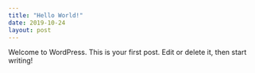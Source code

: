 ```yaml
---
title: "Hello World!"
date: 2019-10-24
layout: post
---
```


Welcome to WordPress. This is your first post. Edit or delete it, then start writing!
